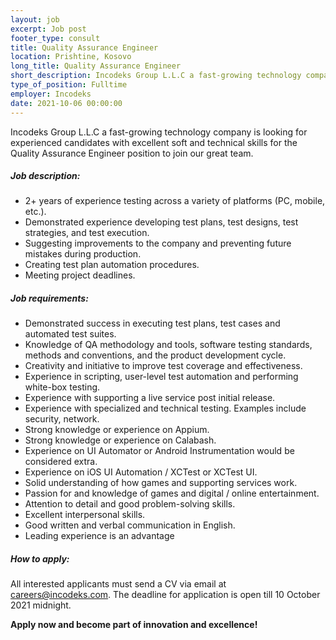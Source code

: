```yaml
---
layout: job 
excerpt: Job post 
footer_type: consult
title: Quality Assurance Engineer
location: Prishtine, Kosovo
long_title: Quality Assurance Engineer
short_description: Incodeks Group L.L.C a fast-growing technology company is looking for experienced candidates with excellent soft and technical skills for the Quality Assurance Engineer position to join our great team.  
type_of_position: Fulltime
employer: Incodeks
date: 2021-10-06 00:00:00
---
```


Incodeks Group L.L.C a fast-growing technology company is looking for experienced candidates with excellent soft and technical skills for the Quality Assurance Engineer position to join our great team. 

##### Job description:

- 2+ years of experience testing across a variety of platforms (PC, mobile, etc.).
- Demonstrated experience developing test plans, test designs, test strategies, and test execution. 
- Suggesting improvements to the company and preventing future mistakes during production. 
- Creating test plan automation procedures. 
- Meeting project deadlines.


##### Job requirements:

- Demonstrated success in executing test plans, test cases and automated test suites.
- Knowledge of QA methodology and tools, software testing standards, methods and conventions, and the product development cycle.
- Creativity and initiative to improve test coverage and effectiveness.
- Experience in scripting, user-level test automation and performing white-box testing.
- Experience with supporting a live service post initial release.
- Experience with specialized and technical testing. Examples include security, network.
- Strong knowledge or experience on Appium.
- Strong knowledge or experience on Calabash.
- Experience on UI Automator or Android Instrumentation would be considered extra.
- Experience on iOS UI Automation / XCTest or XCTest UI.
- Solid understanding of how games and supporting services work.
- Passion for and knowledge of games and digital / online entertainment.
- Attention to detail and good problem-solving skills.
- Excellent interpersonal skills.
- Good written and verbal communication in English.
- Leading experience is an advantage


##### How to apply: 

All interested applicants must send a CV via email at <a href="mailto:careers@incodeks.com?subject=Quality Assurance Engineer" style="color:#5C46F9 !important">careers@incodeks.com</a>. The deadline for application is open till 10 October 2021 midnight.

<p style="font-weight: bold">Apply now and become part of innovation and excellence!</p>
